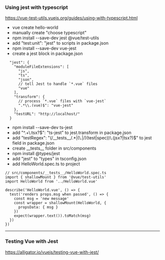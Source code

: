 ### Using jest with typescript
https://vue-test-utils.vuejs.org/guides/using-with-typescript.html
- vue create hello-world
- manually create "choose typescript"
- npm install --save-dev jest @vue/test-utils
- add "test:unit": "jest" to scripts in package.json
- npm install --save-dev vue-jest
- create a jest block in package.json
```
  "jest": {
    "moduleFileExtensions": [
      "js",
      "ts",
      "json",
      // tell Jest to handle `*.vue` files
      "vue"
    ],
    "transform": {
      // process `*.vue` files with `vue-jest`
      ".*\\.(vue)$": "vue-jest"
    },
    "testURL": "http://localhost/"
  }
```
- npm install --save-dev ts-jest
- add "^.+\\.tsx?$": "ts-jest" to jest.transform in package.json
- add "testRegex": "(/\_\_tests\_\_/.*|(\\.|/)(test|spec))\\.(jsx?|tsx?)$" to jest field in package.json
- create \_\_tests\_\_ folder in src/components
- npm install @types/jest
- add "jest" to "types" in tsconfig.json
- add HelloWorld.spec.ts to project
```
// src/components/__tests__/HelloWorld.spec.ts
import { shallowMount } from '@vue/test-utils'
import HelloWorld from '../HelloWorld.vue'

describe('HelloWorld.vue', () => {
  test('renders props.msg when passed', () => {
    const msg = 'new message'
    const wrapper = shallowMount(HelloWorld, {
      propsData: { msg }
    })
    expect(wrapper.text()).toMatch(msg)
  })
})
```

------
### Testing Vue with Jest
https://alligator.io/vuejs/testing-vue-with-jest/
